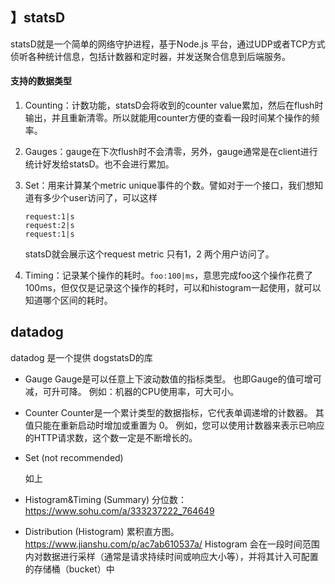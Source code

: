 ## 】statsD

statsD就是一个简单的网络守护进程，基于Node.js 平台，通过UDP或者TCP方式侦听各种统计信息，包括计数器和定时器，并发送聚合信息到后端服务。

#### 支持的数据类型

1. Counting：计数功能，statsD会将收到的counter value累加，然后在flush时输出，并且重新清零。所以就能用counter方便的查看一段时间某个操作的频率。

2. Gauges：gauge在下次flush时不会清零，另外，gauge通常是在client进行统计好发给statsD。也不会进行累加。

3. Set：用来计算某个metric unique事件的个数。譬如对于一个接口，我们想知道有多少个user访问了，可以这样

    ```
    request:1|s
    request:2|s
    request:1|s
    ```

    statsD就会展示这个request metric 只有1，2 两个用户访问了。

4. Timing：记录某个操作的耗时。` foo:100|ms `，意思完成foo这个操作花费了100ms，但仅仅是记录这个操作的耗时，可以和histogram一起使用，就可以知道哪个区间的耗时。

## datadog

datadog 是一个提供 dogstatsD的库

- Gauge
    Gauge是可以任意上下波动数值的指标类型。
    也即Gauge的值可增可减，可升可降。
    例如：机器的CPU使用率，可大可小。

- Counter
    Counter是一个累计类型的数据指标，它代表单调递增的计数器。
    其值只能在重新启动时增加或重置为 0。
    例如，您可以使用计数器来表示已响应的HTTP请求数，这个数一定是不断增长的。

- Set (not recommended)

    如上

- Histogram&Timing (Summary)
    分位数：https://www.sohu.com/a/333237222_764649

- Distribution (Histogram)
    累积直方图。 https://www.jianshu.com/p/ac7ab610537a/
    Histogram 会在一段时间范围内对数据进行采样（通常是请求持续时间或响应大小等），并将其计入可配置的存储桶（bucket）中